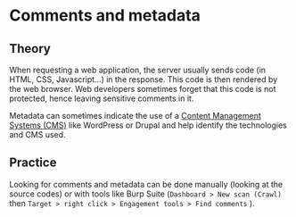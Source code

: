 # Comments and metadata

## Theory

When requesting a web application, the server usually sends code (in HTML, CSS, Javascript...) in the response. This code is then rendered by the web browser. Web developers sometimes forget that this code is not protected, hence leaving sensitive comments in it.

Metadata can sometimes indicate the use of a [Content Management Systems (CMS)](cms.md) like WordPress or Drupal and help identify the technologies and CMS used.

## Practice

Looking for comments and metadata can be done manually (looking at the source codes) or with tools like Burp Suite (`Dashboard > New scan (Crawl)` then `Target > right click > Engagement tools > Find comments` ).
